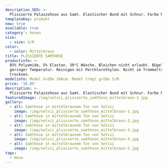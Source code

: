 ```yaml
---
description_SEO: >-
  Plissierte Palazzohose aus Samt. Elastischer Bund mit Schnur. Farbe Mittelbraun von Selvii.
templateKey: produkt
new: true
available: true
category': hosen
size:
  - size: S/M
color:
  - color: Mittelbraun
title: PLISSIERTE SAMTHOSE
productinfo: >-
  85% Polyamide, 5% Elastan. 30°C Wäsche. Bleichen nicht erlaubt. Bügeln mit
  geringer Temperatur. Reinigen mit Perchlorethylen. Nicht im Trommeltrockner
  trocknen.
modelinfo: Model Größe 168cm. Model trägt größe S/M.
price: '16.95'
description: >-
  Plissierte Palazzohose aus Samt. Elastischer Bund mit Schnur. Farbe Mittelbraun.
featuredImage: /img/selvii_plissierte_samthose_mittelbraun-1.jpg
gallery:
  - alt: Samthose in mittelbraunem Ton von Selvii
    image: /img/selvii_plissierte_samthose_mittelbraun-1.jpg
  - alt: Samthose in mittelbraunem Ton von Selvii
    image: /img/selvii_plissierte_samthose_mittelbraun-2.jpg
  - alt: Samthose in mittelbraunem Ton von Selvii
    image: /img/selvii_plissierte_samthose_mittelbraun-3.jpg
  - alt: Samthose in mittelbraunem Ton von Selvii
    image: /img/selvii_plissierte_samthose_mittelbraun-4.jpg
  - alt: Samthose in mittelbraunem Ton von Selvii
    image: /img/selvii_plissierte_samthose_mittelbraun-5.jpg
tags:
  - Hose
---
```


